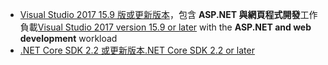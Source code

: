 * <span data-ttu-id="3be27-101">[Visual Studio 2017 15.9 版或更新版本](https://visualstudio.microsoft.com/downloads/)，包含 **ASP.NET 與網頁程式開發**工作負載</span><span class="sxs-lookup"><span data-stu-id="3be27-101">[Visual Studio 2017 version 15.9 or later](https://visualstudio.microsoft.com/downloads/) with the **ASP.NET and web development** workload</span></span>
* [<span data-ttu-id="3be27-102">.NET Core SDK 2.2 或更新版本</span><span class="sxs-lookup"><span data-stu-id="3be27-102">.NET Core SDK 2.2 or later</span></span>](https://www.microsoft.com/net/download/all)